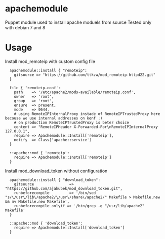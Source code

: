# apachemodule
Puppet module used to install apache moduels from source
Tested only with debian 7 and 8

# Usage
Install mod_remoteip with custom config file
```Puppet
  apachemodule::install { "remoteip":
    gitsource => "https://github.com/ttkzw/mod_remoteip-httpd22.git"
  }

  file { 'remoteip.conf':
    path    => '/etc/apache2/mods-available/remoteip.conf',
    owner   => 'root',
    group   => 'root',
    ensure  => present,
    mode    => 0644,
    # using RemoteIPInternalProxy instade of RemoteIPTrustedProxy here becouse we use internal addresses on konf ;)
    # on production RemoteIPTrustedProxy is beter choice
    content => "RemoteIPHeader X-Forwarded-For\nRemoteIPInternalProxy 127.0.0.1",
    require => Apachemodule::Install['remoteip'],
    notify  => Class['apache::service']
  }

  ::apache::mod { 'remoteip':
    require => Apachemodule::Install['remoteip']
  }
```

Install mod_download_token without configuration
```Puppet
  apachemodule::install { "download_token":
    gitsource                => "https://github.com/ajakubek/mod_download_token.git",
    runbeforecompile         => '/bin/sed "s/\/usr\/lib\/apache2/\/usr\/share\/apache2/" Makefile > Makefile.new && mv Makefile.new Makefile',
    runbeforecompile_onlyif => '/bin/grep -q "/usr/lib/apache2" Makefile'
  }

  ::apache::mod { 'download_token':
    require => Apachemodule::Install['download_token']
  }
```
